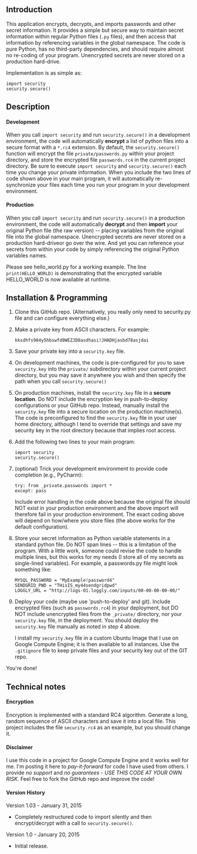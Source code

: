 ## Introduction

This application encrypts, decrypts, and imports passwords and other secret information. It provides a simple but secure 
way to maintain secret information within regular Python files (`.py` files), and then access that information
by referencing variables in the global namespace. The code is pure Python, has no third-party dependencies, and 
should require almost no re-coding of your program. Unencrypted secrets are never stored on a production hard-drive.

Implementation is as simple as:
  
    import security
    security.secure()
    
    
## Description

#### Development

When you call `import security` and run `security.secure()` in a development environment, the code will automatically 
**encrypt** a list of python files into a secure format with a `*.rc4` extension. By default, the `security.secure()` 
function will encrypt the file `private/passwords.py` within your project directory, and store the encrypted file
`passwords.rc4` in the current project directory. Be sure to execute `import security` and `security.secure()` each time 
you change your private information. When you include the two lines of code shown above in your main program, it will 
automatically re-synchronize your files each time you run your program in your development environment.
  
#### Production  
  
When you call `import security` and run `security.secure()` in a production environment, the code will automatically
**decrypt** and then **import** your original Python file (the raw version) -- placing variables from the original file
into the global namespace. Unencrypted secrets are never stored on a production hard-driveor go over the wire. 
And yet you can reference your secrets from within your code by simply referencing the original Python variables names.  

Please see hello_world.py for a working example. The line `print(HELLO_WORLD)` is demonstrating that the encrypted
variable HELLO_WORLD is now available at runtime. 
  
  
## Installation & Programming

1. Clone this GitHub repo. (Alternatively, you really only need to security.py file and can configure everything else.)

2. Make a private key from ASCII characters. For example:  
    
    `kksdhfs984y5hbswfd8WEZJD8asdhasi!JHADHjasbd78asjdai`  
          
3. Save your private key into a `security.key` file.
    
4. On development machines, the code is pre-configured for you to save `security.key` into the `private/` 
   subdirectory within your current project directory, but you may save it anywhere you wish and then specify the 
   path when you call `security.secure()`  
  
5. On production machines, install the `security.key` file in a **secure location**. Do NOT include the encryption key
   in push-to-deploy configurations or your GitHub repo. Instead, manually install the `security.key` file into a 
   secure location on the production machine(s).  The code is preconfigured to find the `security.key` file in your 
   user home directory, although I tend to override that settings and save my security key in the root directory 
   because that implies root access.  
      
6. Add the following two lines to your main program:  
  
    `import security`  
    `security.secure()`  
  
8. (optional) Trick your development environment to provide code completion (e.g., PyCharm): 
  
    `try: from _private.passwords import *`  
    `except: pass`  
  
    Include error handling in the code above because the original file should NOT exist in your production environment
    and the above import will therefore fail in your production environment. The exact coding above will depend 
    on how/where you store files (the above works for the default configuration).
  
9. Store your secret information as Python variable statements in a standard python file. Do NOT span lines -- this
   is a limitation of the program. With a little work, someone could revise the code to handle multiple lines, but this
   works for my needs (I store all of my secrets as single-lined variables). For example, a passwords.py file might 
   look something like:
         
    `MYSQL_PASSWORD = "MyExample!password4"`  
    `SENDGRID_PWD = "THisIS_my44sendgridpwd"`  
    `LOGGLY_URL = "http://logs-01.loggly.com/inputs/00-00-00-00-00/"`
        
10. Deploy your code (maybe use 'push-to-deploy' and git). Include encrypted files (such as `passwords.rc4`) in your
    deployment, but DO NOT include unencrypted files from the `_private/` directory, nor your `security.key` file, in 
    the deployment. You should deploy the `security.key` file manually as noted in step 4 above. 
    
    I install my `security.key` file in a custom Ubuntu Image that I use on Google Compute Engine; it is then available 
    to all instances. Use the `.gitignore` file to keep private files and your security key out of the GIT repo. 
       
You're done!    
  
  
## Technical notes 
 
#### Encryption
  
Encryption is implemented with a standard RC4 algorithm. Generate a long, random sequence of ASCII characters and 
save it into a local file. This project includes the file `security.rc4` as an example, but you should change it.

#### Disclaimer

I use this code in a project for Google Compute Engine and it works well for me. I'm posting it here to 
*_pay-it-forward_* for code I have used from others. I provide *no support* and *no guarantees* - 
*USE THIS CODE AT YOUR OWN RISK*. Feel free to fork the GitHub repo and improve the code!
 
#### Version History

Version 1.03 - January 31, 2015

  * Completely restructured code to import silently and then encrypt/decrypt with a call to `security.secure()`.

Version 1.0 - January 20, 2015

  * Initial release.

